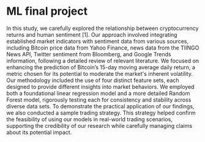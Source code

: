 # ML final project
In this study, we carefully explored the relationship between cryptocurrency returns and human sentiment [1]. Our approach involved integrating established market indicators with sentiment data from various sources, including Bitcoin price data from Yahoo Finance, news data from the TIINGO News API, Twitter sentiment from Bloomberg, and Google Trends information, following a detailed review of relevant literature. We focused on enhancing the prediction of Bitcoin’s 15-day moving average daily return, a metric chosen for its potential to moderate the market's inherent volatility. Our methodology included the use of four distinct feature sets, each designed to provide different insights into market behaviors. We employed both a foundational linear regression model and a more detailed Random Forest model, rigorously testing each for consistency and stability across diverse data sets. To demonstrate the practical application of our findings, we also conducted a sample trading strategy. This strategy helped confirm the feasibility of using our models in real-world trading scenarios, supporting the credibility of our research while carefully managing claims about its potential impact.